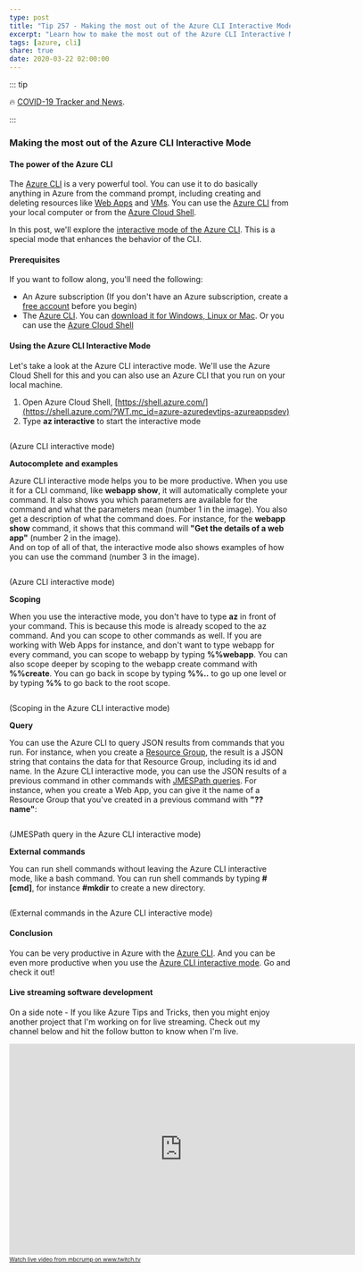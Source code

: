 ```yaml
---
type: post
title: "Tip 257 - Making the most out of the Azure CLI Interactive Mode"
excerpt: "Learn how to make the most out of the Azure CLI Interactive Mode"
tags: [azure, cli]
share: true
date: 2020-03-22 02:00:00
---
```


::: tip 

:fire:  [COVID-19 Tracker and News](https://bing.com/covid).

:::

### Making the most out of the Azure CLI Interactive Mode

#### The power of the Azure CLI

The [Azure CLI](https://docs.microsoft.com/cli/azure/?WT.mc_id=docs-azuredevtips-azureappsdev) is a very powerful tool. You can use it to do basically anything in Azure from the command prompt, including creating and deleting resources like [Web Apps](https://azure.microsoft.com/services/app-service/web/?WT.mc_id=azure-azuredevtips-azureappsdev) and [VMs](https://azure.microsoft.com/services/virtual-machines/?WT.mc_id=azure-azuredevtips-azureappsdev). You can use the [Azure CLI](https://docs.microsoft.com/cli/azure/install-azure-cli?WT.mc_id=docs-azuredevtips-azureappsdev) from your local computer or from the [Azure Cloud Shell](https://shell.azure.com/?WT.mc_id=azure-azuredevtips-azureappsdev).

In this post, we'll explore the [interactive mode of the Azure CLI](https://docs.microsoft.com/cli/azure/interactive-azure-cli?WT.mc_id=docs-azuredevtips-azureappsdev). This is a special mode that enhances the behavior of the CLI. 

#### Prerequisites

If you want to follow along, you'll need the following:
* An Azure subscription (If you don't have an Azure subscription, create a [free account](https://azure.microsoft.com/free/?WT.mc_id=azure-azuredevtips-azureappsdev) before you begin)
* The [Azure CLI](https://docs.microsoft.com/cli/azure/?WT.mc_id=docs-azuredevtips-azureappsdev). You can [download it for Windows, Linux or Mac](https://docs.microsoft.com/cli/azure/install-azure-cli?WT.mc_id=docs-azuredevtips-azureappsdev). Or you can use the [Azure Cloud Shell](https://shell.azure.com/?WT.mc_id=azure-azuredevtips-azureappsdev)

#### Using the Azure CLI Interactive Mode

Let's take a look at the Azure CLI interactive mode. We'll use the Azure Cloud Shell for this and you can also use an Azure CLI that you run on your local machine.

1. Open Azure Cloud Shell, [https://shell.azure.com/](https://shell.azure.com/?WT.mc_id=azure-azuredevtips-azureappsdev)
2. Type **az interactive** to start the interactive mode

<img :src="$withBase('/files/48intercativemode.png')">

(Azure CLI interactive mode)

**Autocomplete and examples**

Azure CLI interactive mode helps you to be more productive. When you use it for a CLI command, like **webapp show**, it will automatically complete your command. It also shows you which parameters are available for the command and what the parameters mean (number 1 in the image). 
You also get a description of what the command does. For instance, for the **webapp show** command, it shows that this command will **"Get the details of a web app"** (number 2 in the image).  
And on top of all of that, the interactive mode also shows examples of how you can use the command (number 3 in the image). 

<img :src="$withBase('/files/48autocomplete.gif')">

(Azure CLI interactive mode)

**Scoping**

When you use the interactive mode, you don't have to type **az** in front of your command. This is because this mode is already scoped to the az command. And you can scope to other commands as well. If you are working with Web Apps for instance, and don't want to type webapp for every command, you can scope to webapp by typing **%%webapp**. You can also scope deeper by scoping to the webapp create command with **%%create**. You can go back in scope by typing **%%..** to go up one level or by typing **%%** to go back to the root scope. 

<img :src="$withBase('/files/48scoping.gif')">

(Scoping in the Azure CLI interactive mode)

**Query**

You can use the Azure CLI to query JSON results from commands that you run. For instance, when you create a [Resource Group](https://docs.microsoft.com/cli/azure/group?WT.mc_id=docs-azuredevtips-azureappsdev), the result is a JSON string that contains the data for that Resource Group, including its id and name. 
In the Azure CLI interactive mode, you can use the JSON results of a previous command in other commands with [JMESPath queries](https://docs.microsoft.com/cli/azure/query-azure-cli?WT.mc_id=docs-azuredevtips-azureappsdev). For instance, when you create a Web App, you can give it the name of a Resource Group that you've created in a previous command with **"?? name"**:

<img :src="$withBase('/files/48parameter.png')">

(JMESPath query in the Azure CLI interactive mode)

**External commands**

You can run shell commands without leaving the Azure CLI interactive mode, like a bash command. You can run shell commands by typing **#[cmd]**, for instance **#mkdir** to create a new directory. 

<img :src="$withBase('/files/48usebashcommands.png')">

(External commands in the Azure CLI interactive mode)

#### Conclusion

You can be very productive in Azure with the [Azure CLI](https://docs.microsoft.com/cli/azure/?WT.mc_id=docs-azuredevtips-azureappsdev). And you can be even more productive when you use the [Azure CLI interactive mode](https://docs.microsoft.com/cli/azure/interactive-azure-cli?WT.mc_id=docs-azuredevtips-azureappsdev). Go and check it out!

#### Live streaming software development

On a side note - If you like Azure Tips and Tricks, then you might enjoy another project that I'm working on for live streaming. Check out my channel below and hit the follow button to know when I'm live. 

<iframe src="https://player.twitch.tv/?channel=mbcrump" frameborder="0" allowfullscreen="true" scrolling="no" height="378" width="620"></iframe><a href="https://www.twitch.tv/mbcrump?tt_content=text_link&tt_medium=live_embed" style="padding:2px 0px 4px; display:block; width:345px; font-weight:normal; font-size:10px; text-decoration:underline;">Watch live video from mbcrump on www.twitch.tv</a>